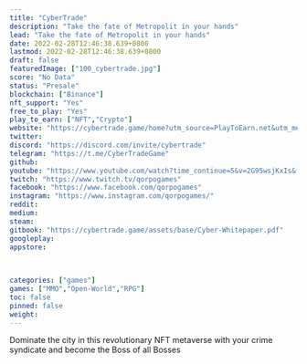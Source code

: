 ```yaml
---
title: "CyberTrade"
description: "Take the fate of Metropolit in your hands"
lead: "Take the fate of Metropolit in your hands"
date: 2022-02-28T12:46:38.639+0800
lastmod: 2022-02-28T12:46:38.639+0800
draft: false
featuredImage: ["100_cybertrade.jpg"]
score: "No Data"
status: "Presale"
blockchain: ["Binance"]
nft_support: "Yes"
free_to_play: "Yes"
play_to_earn: ["NFT","Crypto"]
website: "https://cybertrade.game/home?utm_source=PlayToEarn.net&utm_medium=organic&utm_campaign=gamepage"
twitter: 
discord: "https://discord.com/invite/cybertrade"
telegram: "https://t.me/CyberTradeGame"
github: 
youtube: "https://www.youtube.com/watch?time_continue=5&v=2G95wsjKxIs&feature=emb_logo"
twitch: "https://www.twitch.tv/qorpogames"
facebook: "https://www.facebook.com/qorpogames"
instagram: "https://www.instagram.com/qorpogames/"
reddit: 
medium: 
steam: 
gitbook: "https://cybertrade.game/assets/base/Cyber-Whitepaper.pdf"
googleplay: 
appstore: 

  
    
categories: ["games"]
games: ["MMO","Open-World","RPG"]
toc: false
pinned: false
weight: 
---
```

Dominate the city in this revolutionary NFT metaverse with your crime syndicate and become the Boss of all Bosses